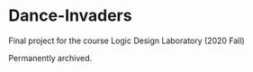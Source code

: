 # Dance-Invaders
Final project for the course Logic Design Laboratory (2020 Fall)

Permanently archived.
